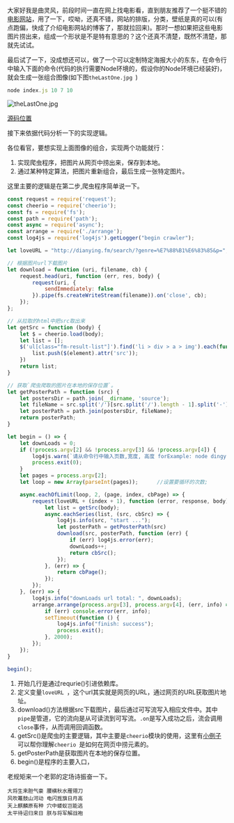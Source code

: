大家好我是曲灵风，前段时间一直在网上找电影看，直到朋友推荐了一个挺不错的[电影网站](http://dianying.fm/search)，用了一下，哎呦，还真不错，网站的排版，分类，壁纸是真的可以(有点跑偏，快成了介绍电影网站的博客了，那就拉回来)。那时一想如果把这些电影图片捞出来，组成一个形状是不是特有意思的？这个还真不清楚，既然不清楚，那就先试试。

最后试了一下，没成想还可以，做了一个可以定制特定海报大小的东东，在命令行中输入下面的命令(代码的执行需要Node环境的，假设你的Node环境已经装好)，就会生成一张组合图像(如下图`theLastOne.jpg `)
```js
node index.js 10 7 10
```

![theLastOne.jpg](http://upload-images.jianshu.io/upload_images/5648502-13ac4cb3fa5ed219.jpg?imageMogr2/auto-orient/strip%7CimageView2/2/w/1240)

[源码位置](https://github.com/WenNingZhang/crawler_poster)

接下来依据代码分析一下的实现逻辑。

各位看官，要想实现上面图像的组合，实现两个功能就行：
 1. 实现爬虫程序，把图片从网页中捞出来，保存到本地。
2. 通过某种特定算法，把图片重新组合，最后生成一张特定图片。

这里主要的逻辑是在第二步,爬虫程序简单说一下。

````js
const request = require('request');
const cheerio = require('cheerio');
const fs = require('fs');
const path = require('path');
const async = require('async');
const arrange = require('./arrange');
const log4js = require('log4js').getLogger("begin crawler");

let loveURL = "http://dianying.fm/search/?genre=%E7%88%B1%E6%83%85&p=";

// 根据图片url下载图片
let download = function (uri, filename, cb) {
    request.head(uri, function (err, res, body) {
        request(uri, {
            sendImmediately: false
        }).pipe(fs.createWriteStream(filename)).on('close', cb);
    });
};

// 从拉取的html中把src取出来
let getSrc = function (body) {
    let $ = cheerio.load(body);
    let list = [];
    $('ul[class="fm-result-list"]').find('li > div > a > img').each(function (index, element) {
        list.push($(element).attr('src'));
    })
    return list;
}

// 获取`爬虫爬取的图片在本地的保存位置`。
let getPosterPath = function (src) {
    let postersDir = path.join(__dirname, 'source');
    let fileName = src.split('/')[src.split('/').length - 1].split('-')[0];
    let posterPath = path.join(postersDir, fileName);
    return posterPath;
}

let begin = () => {
    let downLoads = 0;
    if (!process.argv[2] && !process.argv[3] && !process.argv[4]) {
        log4js.warn(`请从命令行中输入页数,宽度, 高度 forExample: node dingying.js 3 4 5 `);
        process.exit(0);
    }
    let pages = process.argv[2];
    let loop = new Array(parseInt(pages));      //设置要循环的次数;

    async.eachOfLimit(loop, 2, (page, index, cbPage) => {
        request(loveURL + (index + 1), function (error, response, body) {
            let list = getSrc(body);
            async.eachSeries(list, (src, cbSrc) => {
                log4js.info(src, "start ...");
                let posterPath = getPosterPath(src)
                download(src, posterPath, function (err) {
                    if (err) log4js.error(err);
                    downLoads++;
                    return cbSrc();
                });
            }, (err) => {
                return cbPage();
            });
        });
    }, (err) => {
        log4js.info("downLoads url total: ", downLoads);
        arrange.arrange(process.argv[3], process.argv[4], (err, info) => {
            if (err) console.error(err, info);
            setTimeout(function () {
                log4js.info("finish: success");
                process.exit();
            }, 2000);
        });
    });
}

begin();

````
1. 开始几行是通过requrie()引进依赖库。
2. 定义变量`loveURL `，这个url其实就是网页的URL，通过网页的URL获取图片地址。
3. download()方法根据src下载图片，最后通过可写流写入相应文件中。其中`pipe`是管道，它的流向是从可读流到可写流。`.on`是写入成功之后，流会调用`close`事件，从而调用回调函数。
4. getSrc()是爬虫的主要逻辑，其中主要是`cheerio`模块的使用，这里有[小例子](https://stackoverflow.com/questions/32655076/cheerio-jquery-selectors-how-to-get-a-list-of-elements-in-nested-divs/)可以帮你理解`cheerio `是如何在网页中捞元素的。
5. getPosterPath是获取图片在本地的保存位置。
6. begin()是程序的主要入口，

老规矩来一个老郭的定场诗振奋一下。

```
大将生来胆气豪 腰横秋水雁翎刀 
风吹鼍鼓山河动 电闪旌旗日月高 
天上麒麟原有种 穴中蝼蚁岂能逃 
太平待诏归来日 朕与将军解战袍
```
